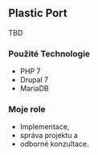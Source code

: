 ## Plastic Port
TBD

### Použité Technologie
 * PHP 7
 * Drupal 7
 * MariaDB

### Moje role
 * Implementace,
 * správa projektu a
 * odborné konzultace.


